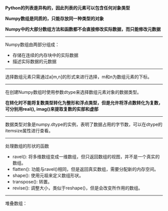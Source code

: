 **Python的列表是异构的，因此列表的元素可以包含任何对象类型**

**Numpy数组是同质的，只能存放同一种类型的对象**

**Numpy中的大部分数组方法和函数都不会直接修改实际数据，而只能修改元数据**

---

Numpy数组由两部分组成：

* 存储在连续的内存块中的实际数据
* 描述实际数据的元数据

---

选择数组元素只需通过a[m,n]的形式来进行选择，m和n为数组元素的下标。

---

在创建Numpy数组时使用参数dtype来选择数组元素对象的数据类型。

**在转化时不能将复数类型转化为整形和浮点类型，但是允许将浮点数转化为复数，可分别用real(), imag()来提取复数的实部和虚部**

---

数据类型对象是numpy.dtype的实例，表明了数据占用的字节数，可以在dtype的itemsize属性进行查看。

---

处理数组的形状的函数

* ravel(): 将多维数组变成一维数组，但只返回数组的视图，并不是一个真实的数组。
* flatten(): 功能与ravel()相同，但是返回真实数组，需要分配新的内存空间。
* shape(): 使用元祖来定义数组形状。
* transpose(): 转置。
* revise(): 调整大小，类似于reshape()，但是会改变所作用的数组。

---

堆叠数组：
